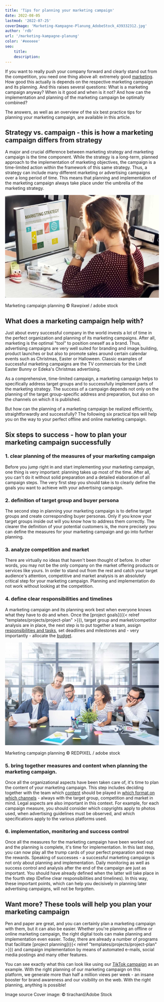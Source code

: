 ```yaml
---
title: 'Tips for planning your marketing campaign'
date: 2022-08-05
lastmod: '2022-07-25'
coverImage: 'Marketing-Kampagne-Planung_AdobeStock_439332312.jpg'
author: 'rdb'
url: '/marketing-kampagne-planung'
color: '#eeeeee'
seo:
    title:
    description:
---
```


If you want to really push your company forward and clearly stand out from the competition, you need one thing above all: extremely good [marketing](https://seatable.io/en/marketing/). How good this actually is depends on the respective marketing campaign and its planning. And this raises several questions: What is a marketing campaign anyway? When is it good and when is it not? And how can the implementation and planning of the marketing campaign be optimally combined?

The answers, as well as an overview of the six best practice tips for planning your marketing campaign, are available in this article.

## Strategy vs. campaign - this is how a marketing campaign differs from strategy

A major and crucial difference between marketing strategy and marketing campaign is the time component. While the strategy is a long-term, planned approach to the implementation of marketing objectives, the campaign is a time-limited action within the framework of this same strategy. Thus, a strategy can include many different marketing or advertising campaigns over a long period of time. This means that planning and implementation of the marketing campaign always take place under the umbrella of the marketing strategy.

![Employee takes over marketing campaign planning.](images/Marketing-Kampagne-Planung_AdobeStock_101585925-711x474.jpg)

Marketing campaign planning © Rawpixel / adobe stock

## What does a marketing campaign help with?

Just about every successful company in the world invests a lot of time in the perfect organization and planning of its marketing campaigns. After all, marketing is the optimal "tool" to position oneself as a brand. Thus, advertising campaigns are very well suited for branding and image building, product launches or but also to promote sales around certain calendar events such as Christmas, Easter or Halloween. Classic examples of successful marketing campaigns are the TV commercials for the Lindt Easter Bunny or Edeka's Christmas advertising.

As a comprehensive, time-limited campaign, a marketing campaign helps to specifically address target groups and to successfully implement parts of the marketing strategy. The success of a campaign depends not only on the planning of the target group-specific address and preparation, but also on the channels on which it is published.

But how can the planning of a marketing campaign be realized efficiently, straightforwardly and successfully? The following six practical tips will help you on the way to your perfect offline and online marketing campaign.

## Six steps to success - how to plan your marketing campaign successfully

### 1\. clear planning of the measures of your marketing campaign

Before you jump right in and start implementing your marketing campaign, one thing is very important: planning takes up most of the time. After all, you can't do it without solid preparation and a detailed elaboration of all campaign steps. The very first step you should take is to clearly define the goals you want to achieve with your advertising campaign.

### 2\. definition of target group and buyer persona

The second step in planning your marketing campaign is to define target groups and create corresponding buyer personas. Only if you know your target groups inside out will you know how to address them correctly. The clearer the definition of your potential customers is, the more precisely you can define the measures for your marketing campaign and go into further planning.

### 3\. analyze competition and market

There are virtually no ideas that haven't been thought of before. In other words, you may not be the only company on the market offering products or services like yours. In order to stand out from the rest and catch your target audience's attention, competitive and market analysis is an absolutely critical step for your marketing campaign. Planning and implementation do not work without looking at the competition.

### 4\. define clear responsibilities and timelines

A marketing campaign and its planning work best when everyone knows what they have to do and when. Once the [project goals]({{< relref "templates/projects/project-plan" >}}), target group and market/competitor analysis are in place, the next step is to put together a team, assign [responsibilities and tasks](https://seatable.io/en/projektstrukturplan-vorlage/), set deadlines and milestones and - very importantly - allocate the [budget](https://seatable.io/en/budgetplanung-vorlage/).

![Marketing team discusses approach to campaign planning.](images/Marketing-Kampagne-Planung_AdobeStock_216876303-711x474.jpg)

Marketing campaign planning © REDPIXEL / adobe stock

### 5\. bring together measures and content when planning the marketing campaign.

Once all the organizational aspects have been taken care of, it's time to plan the content of your marketing campaign. This step includes deciding together with the team which [content](https://seatable.io/en/social-media-plan-vorlage/) should be played in [which format on which channels](https://seatable.io/en/social-media-plan-vorlage/) - always with the target group, competition and market in mind. Legal aspects are also important in this context. For example, for each campaign measure, you should consider which copyrights apply to photos used, when advertising guidelines must be observed, and which specifications apply to the various platforms used.

### 6\. implementation, monitoring and success control

Once all the measures for the marketing campaign have been worked out and the planning is complete, it's time for implementation. In this last step, you can now play all the trump cards of your perfect preparation and reap the rewards. Speaking of successes - a successful marketing campaign is not only about planning and implementation. Daily monitoring as well as success control and analysis after the end of the campaign are just as important. You should have already defined when the latter will take place in the fourth step (Define clear responsibilities and timelines). In this way, these important points, which can help you decisively in planning later advertising campaigns, will not be forgotten.

## Want more? These tools will help you plan your marketing campaign

Pen and paper are great, and you can certainly plan a marketing campaign with them, but it can also be easier. Whether you're planning an offline or online marketing campaign, the right digital tools can make planning and implementation even easier. Today, there are already a number of programs that facilitate [project planning]({{< relref "templates/projects/project-plan" >}}) and campaign implementation by means of automated e-mails, social media postings and many other features.

You can see exactly what this can look like using our [TikTok campaign](https://t3n.de/consent?redirecturl=%2Fnews%2Fseatable-tiktok-case-study-1477428%2F) as an example. With the right planning of our marketing campaign on this platform, we generate more than half a million views per week - an insane booster for brand awareness and our visibility on the web. With the right planning, anything is possible!

Image source Cover image: © tirachard/Adobe Stock
